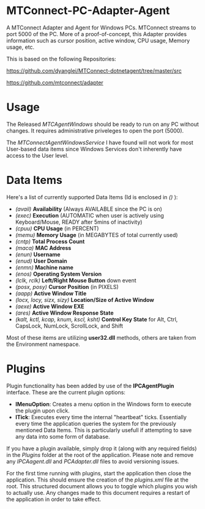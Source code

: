 # MTConnect-PC-Adapter-Agent
A MTConnect Adapter and Agent for Windows PCs. MTConnect streams to port 5000 of the PC. More of a proof-of-concept, this Adapter provides information such as cursor position, active window, CPU usage, Memory usage, etc.


This is based on the following Repositories:

https://github.com/dyanglei/MTConnect-dotnetagent/tree/master/src

https://github.com/mtconnect/adapter

# Usage
The Released *MTCAgentWindows* should be ready to run on any PC without changes. It  requires administrative priveleges to open the port (5000).

The *MTConnectAgentWindowsService* I have found will not work for most User-based data items since Windows Services don't inherently have access to the User level.

# Data Items
Here's a list of currently supported Data Items (Id is enclosed in *()* ): 

 - *(avail)* **Availability** (Always AVAILABLE since the PC is on)
 - *(exec)* **Execution** (AUTOMATIC when user is actively using Keyboard/Mouse, READY after 5mins of inactivity)
 - *(cpuu)* **CPU Usage** (in PERCENT)
 - *(memu)* **Memory Usage** (in MEGABYTES of total currently used)
 - *(cntp)* **Total Process Count**
 - *(maca)* **MAC Address**
 - *(enun)* **Username**
 - *(enud)* **User Domain**
 - *(enmn)* **Machine name**
 - *(enos)* **Operating System Version**
 - *(lclk, rclk)* **Left/Right Mouse Button** down event
 - *(posx, posy)* **Cursor Position** (in PIXELS)
 - *(aapp)* **Active Window Title**
 - *(locx, locy, sizx, sizy)* **Location/Size of Active Window**
 - *(aexe)* **Active Window EXE**
 - *(ares)* **Active Window Response State**
 - *(kalt, kctl, kcap, knum, kscl, ksht)* **Control Key State** for Alt, Ctrl, CapsLock, NumLock, ScrollLock, and Shift

Most of these items are utilizing **user32.dll** methods, others are taken from the Environment namespace.

# Plugins
Plugin functionality has been added by use of the **IPCAgentPlugin** interface. These are the current plugin options:

 - **IMenuOption**: Creates a menu option in the Windows form to execute the plugin upon click.
 - **ITick**: Executes every time the internal "heartbeat" ticks. Essentially every time the application queries the system for the previously mentioned Data Items. This is particularly usefull if attempting to save any data into some form of database.

If you have a plugin available, simply drop it (along with any required fields) in the *Plugins* folder at the root of the application. Please note and remove any *IPCAagent.dll* and *PCAdapter.dll* files to avoid versioning issues.

For the first time running with plugins, start the application then close the application. This should ensure the creation of the *plugins.xml* file at the root. This structured document allows you to toggle which plugins you wish to actually use. Any changes made to this document requires a restart of the application in order to take effect.
